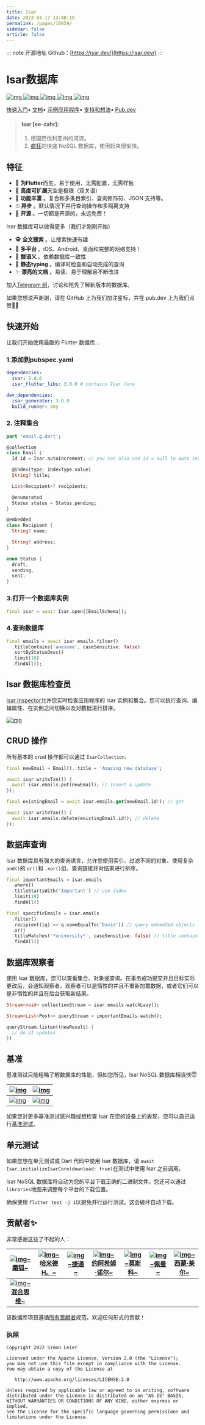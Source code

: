 ```yaml
---
title: Isar
date: 2023-04-17 13:48:15
permalink: /pages/10059/
sidebar: false
article: false
---
```

::: note 开源地址
Github：[https://isar.dev/](https://isar.dev/)
:::

# Isar数据库

[![img](https://camo.githubusercontent.com/f6e280468dbd8daf82761f93aebe48c74d493ca3f10cbea68e7c744b9b9e04cf/68747470733a2f2f696d672e736869656c64732e696f2f7075622f762f697361723f6c6162656c3d7075622e646576266c6162656c436f6c6f723d333333393430266c6f676f3d64617274) ](https://pub.dev/packages/isar)[![img](https://camo.githubusercontent.com/d793ba8ec4a8618f92c0848b8aff26dd9d423e4901e84bae0bba42b9d86cf26f/68747470733a2f2f696d672e736869656c64732e696f2f6769746875622f776f726b666c6f772f7374617475732f697361722f697361722f4461727425323043492f6d61696e3f6c6162656c3d7465737473266c6162656c436f6c6f723d333333393430266c6f676f3d676974687562) ](https://github.com/isar/isar/actions/workflows/test.yml)[![img](https://camo.githubusercontent.com/9f84432b9c5246e67ca18ccb648ba06877b627549d72d321f9b072cc462850df/68747470733a2f2f696d672e736869656c64732e696f2f636f6465636f762f632f6769746875622f697361722f697361723f6c6f676f3d636f6465636f76266c6f676f436f6c6f723d666666266c6162656c436f6c6f723d333333393430) ](https://app.codecov.io/gh/isar/isar)[![img](https://camo.githubusercontent.com/87823255223858182508d455ab33a00f6795db48a4a370db9d5bc50b2845edea/68747470733a2f2f696d672e736869656c64732e696f2f7374617469632f76313f6c6162656c3d6a6f696e266d6573736167653d697361726462266c6162656c436f6c6f723d333333393430266c6f676f3d74656c656772616d266c6f676f436f6c6f723d776869746526636f6c6f723d323239454439) ](https://t.me/isardb)[![img](https://camo.githubusercontent.com/e8697d7449defea8e77b37c2b27f289265ad6cdc038d2d3718873d10b43fde2d/68747470733a2f2f696d672e736869656c64732e696f2f747769747465722f666f6c6c6f772f73696d6f6e6c656965723f7374796c653d666c6174266c6162656c3d466f6c6c6f7726636f6c6f723d314441314632266c6162656c436f6c6f723d333333393430266c6f676f3d74776974746572266c6f676f436f6c6f723d666666)](https://twitter.com/simonleier)

[快速入门](https://isar.dev/)• [文档](https://isar.dev/schema)• [示例应用程序](https://github.com/isar/samples)• [支持和想法](https://github.com/isar/isar/discussions)• [Pub.dev](https://pub.dev/packages/isar)

> #### Isar [ee-zahr]:
>
> 1. 德国巴伐利亚州的河流。
> 2. [疯狂](https://github.com/isar/isar#benchmarks)的快速 NoSQL 数据库，使用起来很愉快。

## 特征

- 💙 **为Flutter**而生。易于使用，无需配置，无需样板
- 🚀 **高度可扩展**天空是极限（双关语）
- 🍭 **功能丰富** 。复合和多条目索引、查询修饰符、JSON 支持等。
- ⏱ **异步** 。默认情况下并行查询操作和多隔离支持
- 🦄 **开源** 。一切都是开源的，永远免费！

Isar 数据库可以做得更多（我们才刚刚开始）

- 🕵️ **全文搜索** 。让搜索快速有趣
- 📱 **多平台** 。iOS、Android、桌面和完整的网络支持！
- 🧪 **酸语义** 。依赖数据库一致性
- 💃 **静态typing** 。编译时检查和自动完成的查询
- ✨ **漂亮的文档** 。易读、易于理解且不断改进

加入[Telegram 组](https://t.me/isardb)，讨论和抢先了解新版本的数据库。

如果您想说声谢谢，请在 GitHub 上为我们加注星标，并在 pub.dev 上为我们点赞🙌💙

## 快速开始

让我们开始使用最酷的 Flutter 数据库...

### 1.添加到pubspec.yaml

```yaml
dependencies:
  isar: 3.0.0
  isar_flutter_libs: 3.0.0 # contains Isar Core

dev_dependencies:
  isar_generator: 3.0.0
  build_runner: any
```

### 2. 注释集合

```dart
part 'email.g.dart';

@collection
class Email {
  Id id = Isar.autoIncrement; // you can also use id = null to auto increment

  @Index(type: IndexType.value)
  String? title;

  List<Recipient>? recipients;

  @enumerated
  Status status = Status.pending;
}

@embedded
class Recipient {
  String? name;

  String? address;
}

enum Status {
  draft,
  sending,
  sent,
}
```

### 3.打开一个数据库实例

```dart
final isar = await Isar.open([EmailSchema]);
```

### 4.查询数据库

```dart
final emails = await isar.emails.filter()
  .titleContains('awesome', caseSensitive: false)
  .sortByStatusDesc()
  .limit(10)
  .findAll();
```

## Isar 数据库检查员

[Isar Inspector](https://github.com/isar/isar/releases/latest)允许您实时检查应用程序的 Isar 实例和集合。您可以执行查询、编辑属性、在实例之间切换以及对数据进行排序。

[![img](https://raw.githubusercontent.com/isar/isar/main/.github/assets/inspector.gif)](https://raw.githubusercontent.com/isar/isar/main/.github/assets/inspector.gif)

## CRUD 操作

所有基本的 crud 操作都可以通过 `IsarCollection`.

```dart
final newEmail = Email()..title = 'Amazing new database';

await isar.writeTxn(() {
  await isar.emails.put(newEmail); // insert & update
});

final existingEmail = await isar.emails.get(newEmail.id!); // get

await isar.writeTxn(() {
  await isar.emails.delete(existingEmail.id!); // delete
});
```

## 数据库查询

Isar 数据库具有强大的查询语言，允许您使用索引、过滤不同的对象、使用复杂 `and()`的 `or()`和 `.xor()`组、查询链接并对结果进行排序。

```dart
final importantEmails = isar.emails
  .where()
  .titleStartsWith('Important') // use index
  .limit(10)
  .findAll()

final specificEmails = isar.emails
  .filter()
  .recipient((q) => q.nameEqualTo('David')) // query embedded objects
  .or()
  .titleMatches('*university*', caseSensitive: false) // title containing 'university' (case insensitive)
  .findAll()
```

## 数据库观察者

使用 Isar 数据库，您可以查看集合、对象或查询。在事务成功提交并且目标实际更改后，会通知观察者。观察者可以是惰性的并且不重新加载数据，或者它们可以是非惰性的并且在后台获取新结果。

```dart
Stream<void> collectionStream = isar.emails.watchLazy();

Stream<List<Post>> queryStream = importantEmails.watch();

queryStream.listen((newResult) {
  // do UI updates
})
```

## 基准

基准测试只能粗略了解数据库的性能，但如您所见，Isar NoSQL 数据库相当快😇

| [![img](https://raw.githubusercontent.com/isar/isar/main/.github/assets/benchmarks/insert.png)](https://raw.githubusercontent.com/isar/isar/main/.github/assets/benchmarks/insert.png) | [![img](https://raw.githubusercontent.com/isar/isar/main/.github/assets/benchmarks/query.png)](https://raw.githubusercontent.com/isar/isar/main/.github/assets/benchmarks/query.png) |
| ------------------------------------------------------------ | ------------------------------------------------------------ |
| [![img](https://raw.githubusercontent.com/isar/isar/main/.github/assets/benchmarks/delete.png)](https://raw.githubusercontent.com/isar/isar/main/.github/assets/benchmarks/delete.png) | [![img](https://raw.githubusercontent.com/isar/isar/main/.github/assets/benchmarks/size.png)](https://raw.githubusercontent.com/isar/isar/main/.github/assets/benchmarks/size.png) |

如果您对更多基准测试感兴趣或想检查 Isar 在您的设备上的表现，您可以自己运行[基准测试](https://github.com/isar/isar_benchmark)。

## 单元测试

如果您想在单元测试或 Dart 代码中使用 Isar 数据库，请 `await Isar.initializeIsarCore(download: true)`在测试中使用 Isar 之前调用。

Isar NoSQL 数据库将自动为您的平台下载正确的二进制文件。您还可以通过 `libraries`地图来调整每个平台的下载位置。

确保使用 `flutter test -j 1`以避免并行运行测试。这会破坏自动下载。

## 贡献者✨

非常感谢这些了不起的人：

| [![img](https://avatars.githubusercontent.com/u/84601232?v=4)~**霜狐**~](https://github.com/Frostedfox) | [![img](https://avatars.githubusercontent.com/u/3498335?v=4)~**哈米德 H。**~](https://github.com/h1376h) | [![img](https://avatars.githubusercontent.com/u/32107801?v=4)~**捷通**~](https://github.com/Jtplouffe) | [![img](https://avatars.githubusercontent.com/u/43643339?v=4)~**约阿希姆·诺尔**~](https://github.com/nohli) | [![img](https://avatars.githubusercontent.com/u/10720298?v=4)~**莫斯科**~](https://github.com/Moseco) | [![img](https://avatars.githubusercontent.com/u/24822764?v=4)~**佩曼**~](https://github.com/Viper-Bit) | [![img](https://avatars.githubusercontent.com/u/13610195?v=4)~**西蒙·莱尔**~](https://github.com/leisim) |
| :----------------------------------------------------------: | :----------------------------------------------------------: | :----------------------------------------------------------: | :----------------------------------------------------------: | :----------------------------------------------------------: | :----------------------------------------------------------: | :----------------------------------------------------------: |
| [![img](https://avatars.githubusercontent.com/u/32213113?v=4)~**混合思维**~](https://github.com/blendthink) |                                                              |                                                              |                                                              |                                                              |                                                              |                                                              |

该数据库项目遵循[所有贡献者](https://github.com/all-contributors/all-contributors)规范。欢迎任何形式的贡献！

### 执照

```
Copyright 2022 Simon Leier

Licensed under the Apache License, Version 2.0 (the "License");
you may not use this file except in compliance with the License.
You may obtain a copy of the License at

   http://www.apache.org/licenses/LICENSE-2.0

Unless required by applicable law or agreed to in writing, software
distributed under the License is distributed on an "AS IS" BASIS,
WITHOUT WARRANTIES OR CONDITIONS OF ANY KIND, either express or implied.
See the License for the specific language governing permissions and
limitations under the License.
```